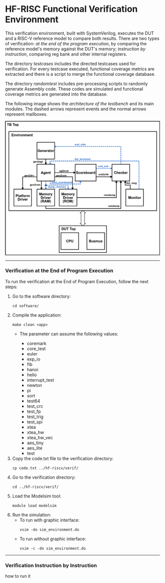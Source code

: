 
# HF-RISC Functional Verification Environment

This verification environment, built with SystemVerilog, executes the DUT and a RISC-V reference model to compare both results.
There are two types of verification: *at the end of the program execution*, by comparing the reference model's memory 
against the DUT's memory; *instruction by instruction*, comparing reg bank and other internal registers.

The directory *testcases* includes the directed testcases used for verification. For every testcase executed, functional coverage 
metrics are extracted and there is a script to merge the functional coverage database.

The directory *randomtest* includes pre-processing scripts to randomly generate Assembly code. These codes are simulated and 
functional coverage metrics are generated into the database. 

The following image shows the *architecture of the testbench* and its main modules. The dashed arrows represent events and the normal arrows represent mailboxes.

![tb](tb.png)

---
### Verification at the End of Program Execution

To run the verification at the End of Program Execution, follow the next steps:
1. Go to the software directory: <br />
   ```
   cd software/
   ```
2. Compile the application: <br />
   ```
   make clean <app>
   ```
   - The <app> parameter can assume the following values:
      - coremark
      - core_test
      - euler
      - exp_io
      - fib
      - hanoi
      - hello
      - interrupt_test
      - newton
      - pi
      - sort
      - test64
      - test_crc
      - test_fp
      - test_trig
      - test_spi
      - xtea	
      - xtea_hw
      - xtea_hw_vec
      - aes_tiny
      - aes_lite
      - test
3. Copy the code.txt file to the verification directory: <br />
   ```
   cp code.txt ../hf-riscv/verif/
   ```  
4. Go to the verification directory: <br />
   ```
   cd ../hf-riscv/verif/
   ```
5. Load the Modelsim tool: <br /> 
   ```
   module load modelsim
   ```
6. Run the simulation: <br />
   - To run with graphic interface: <br />
      ```
      vsim -do sim_environment.do
      ```
   - To run without graphic interface: <br />
      ```
      vsim -c -do sim_environment.do
      ```    
---
### Verification Instruction by Instruction

how to run it

